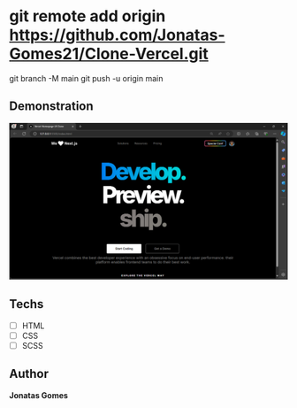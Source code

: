 # git remote add origin https://github.com/Jonatas-Gomes21/Clone-Vercel.git
git branch -M main
git push -u origin main

## Demonstration

<img src="./img/Vercel.png" alt="Vercel">

## Techs
* [ ] HTML
* [ ] CSS
* [ ] SCSS

## Author

**Jonatas Gomes**